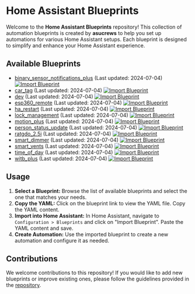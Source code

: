 # Home Assistant Blueprints

Welcome to the **Home Assistant Blueprints** repository! This collection of automation blueprints is created by **asucrews** to help you set up automations for various Home Assistant setups. Each blueprint is designed to simplify and enhance your Home Assistant experience.

## Available Blueprints

- [binary_sensor_notifications_plus](./automations/binary_sensor_notifications_plus/README.md) (Last updated: 2024-07-04) [![Import Blueprint](https://img.shields.io/badge/Import%20Blueprint-blue?logo=home-assistant&style=flat-square)](https://my.home-assistant.io/redirect/blueprint_import/?blueprint_url=https://github.com/asucrews/ha-blueprints/blob/main/automations/binary_sensor_notifications_plus/binary_sensor_notifications_plus.yaml)
- [car_tag](./automations/car_tag/README.md) (Last updated: 2024-07-04) [![Import Blueprint](https://img.shields.io/badge/Import%20Blueprint-blue?logo=home-assistant&style=flat-square)](https://my.home-assistant.io/redirect/blueprint_import/?blueprint_url=https://github.com/asucrews/ha-blueprints/blob/main/automations/car_tag/car_tag.yaml)
- [dev](./automations/lock_management/dev/README.md) (Last updated: 2024-07-04) [![Import Blueprint](https://img.shields.io/badge/Import%20Blueprint-blue?logo=home-assistant&style=flat-square)](https://my.home-assistant.io/redirect/blueprint_import/?blueprint_url=https://github.com/asucrews/ha-blueprints/blob/main/automations/lock_management/dev/lock_management_dev.yaml)
- [esp360_remote](./automations/esp360_remote/README.md) (Last updated: 2024-07-04) [![Import Blueprint](https://img.shields.io/badge/Import%20Blueprint-blue?logo=home-assistant&style=flat-square)](https://my.home-assistant.io/redirect/blueprint_import/?blueprint_url=https://github.com/asucrews/ha-blueprints/blob/main/automations/esp360_remote/6_speed_fan.yaml)
- [ha_restart](./automations/ha_restart/README.md) (Last updated: 2024-07-04) [![Import Blueprint](https://img.shields.io/badge/Import%20Blueprint-blue?logo=home-assistant&style=flat-square)](https://my.home-assistant.io/redirect/blueprint_import/?blueprint_url=https://github.com/asucrews/ha-blueprints/blob/main/automations/ha_restart/ha_restart.yaml)
- [lock_management](./automations/lock_management/README.md) (Last updated: 2024-07-04) [![Import Blueprint](https://img.shields.io/badge/Import%20Blueprint-blue?logo=home-assistant&style=flat-square)](https://my.home-assistant.io/redirect/blueprint_import/?blueprint_url=https://github.com/asucrews/ha-blueprints/blob/main/automations/lock_management/lock_management.yaml)
- [motion_plus](./automations/motion_plus/README.md) (Last updated: 2024-07-04) [![Import Blueprint](https://img.shields.io/badge/Import%20Blueprint-blue?logo=home-assistant&style=flat-square)](https://my.home-assistant.io/redirect/blueprint_import/?blueprint_url=https://github.com/asucrews/ha-blueprints/blob/main/automations/motion_plus/motion_plus.yaml)
- [person_status_update](./automations/person_status_update/README.md) (Last updated: 2024-07-04) [![Import Blueprint](https://img.shields.io/badge/Import%20Blueprint-blue?logo=home-assistant&style=flat-square)](https://my.home-assistant.io/redirect/blueprint_import/?blueprint_url=https://github.com/asucrews/ha-blueprints/blob/main/automations/person_status_update/person_status_update.yaml)
- [ratgdo_2.5i](./automations/ratgdo_2.5i/README.md) (Last updated: 2024-07-04) [![Import Blueprint](https://img.shields.io/badge/Import%20Blueprint-blue?logo=home-assistant&style=flat-square)](https://my.home-assistant.io/redirect/blueprint_import/?blueprint_url=https://github.com/asucrews/ha-blueprints/blob/main/automations/ratgdo_2.5i/ratdgo_2.5i.yaml)
- [smart_dimmer](./automations/inovelli/red/smart_dimmer/README.md) (Last updated: 2024-07-04) [![Import Blueprint](https://img.shields.io/badge/Import%20Blueprint-blue?logo=home-assistant&style=flat-square)](https://my.home-assistant.io/redirect/blueprint_import/?blueprint_url=https://github.com/asucrews/ha-blueprints/blob/main/automations/inovelli/red/smart_dimmer/smart_dimmer.yaml)
- [smart_vents](./automations/smart_vents/README.md) (Last updated: 2024-07-04) [![Import Blueprint](https://img.shields.io/badge/Import%20Blueprint-blue?logo=home-assistant&style=flat-square)](https://my.home-assistant.io/redirect/blueprint_import/?blueprint_url=https://github.com/asucrews/ha-blueprints/blob/main/automations/smart_vents/flair.yaml)
- [time_of_day](./automations/time_of_day/README.md) (Last updated: 2024-07-04) [![Import Blueprint](https://img.shields.io/badge/Import%20Blueprint-blue?logo=home-assistant&style=flat-square)](https://my.home-assistant.io/redirect/blueprint_import/?blueprint_url=https://github.com/asucrews/ha-blueprints/blob/main/automations/time_of_day/time_of_day.yaml)
- [witb_plus](./automations/witb_plus/README.md) (Last updated: 2024-07-04) [![Import Blueprint](https://img.shields.io/badge/Import%20Blueprint-blue?logo=home-assistant&style=flat-square)](https://my.home-assistant.io/redirect/blueprint_import/?blueprint_url=https://github.com/asucrews/ha-blueprints/blob/main/automations/witb_plus/witb_plus.yaml)

## Usage

1. **Select a Blueprint:** Browse the list of available blueprints and select the one that matches your needs.
2. **Copy the YAML:** Click on the blueprint link to view the YAML file. Copy the YAML content.
3. **Import into Home Assistant:** In Home Assistant, navigate to `Configuration > Blueprints` and click on "Import Blueprint". Paste the YAML content and save.
4. **Create Automation:** Use the imported blueprint to create a new automation and configure it as needed.

## Contributions
We welcome contributions to this repository! If you would like to add new blueprints or improve existing ones, please follow the guidelines provided in the [repository](https://github.com/asucrews/ha-blueprints).

